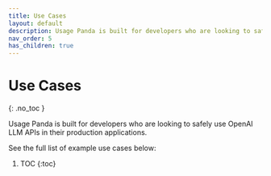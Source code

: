```yaml
---
title: Use Cases
layout: default
description: Usage Panda is built for developers who are looking to safely use OpenAI LLM APIs in their production applications.
nav_order: 5
has_children: true
---
```


# Use Cases
{: .no_toc }

Usage Panda is built for developers who are looking to safely use OpenAI LLM APIs in their production applications.

See the full list of example use cases below:

1. TOC
{:toc}